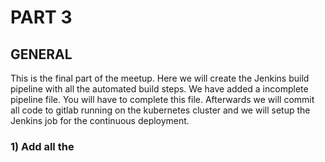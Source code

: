 PART 3
======

## GENERAL
This is the final part of the meetup. Here we will create the Jenkins build pipeline with all the automated build steps.
We have added a incomplete pipeline file. You will have to complete this file. Afterwards we will commit all code to
gitlab running on the kubernetes cluster and we will setup the Jenkins job for the continuous deployment.   

### 1) Add all the